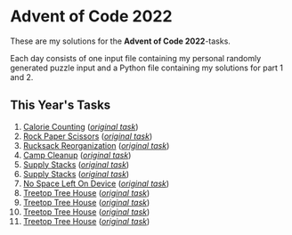 # Advent of Code 2022

These are my solutions for the **Advent of Code 2022**-tasks.

Each day consists of one input file containing my personal randomly generated puzzle input and a Python file containing my solutions for part 1 and 2.

## This Year's Tasks

1. [Calorie Counting](https://github.com/Nuhser/Advent-of-Code/blob/master/2022/day01.py) (*[original task](https://adventofcode.com/2022/day/1)*)
2. [Rock Paper Scissors](https://github.com/Nuhser/Advent-of-Code/blob/master/2022/day02.py) (*[original task](https://adventofcode.com/2022/day/2)*)
3. [Rucksack Reorganization](https://github.com/Nuhser/Advent-of-Code/blob/master/2022/day03.py) (*[original task](https://adventofcode.com/2022/day/3)*)
4. [Camp Cleanup](https://github.com/Nuhser/Advent-of-Code/blob/master/2022/day04.py) (*[original task](https://adventofcode.com/2022/day/4)*)
5. [Supply Stacks](https://github.com/Nuhser/Advent-of-Code/blob/master/2022/day05.py) (*[original task](https://adventofcode.com/2022/day/5)*)
6. [Supply Stacks](https://github.com/Nuhser/Advent-of-Code/blob/master/2022/day06.py) (*[original task](https://adventofcode.com/2022/day/6)*)
7. [No Space Left On Device](https://github.com/Nuhser/Advent-of-Code/blob/master/2022/day07.py) (*[original task](https://adventofcode.com/2022/day/7)*)
8. [Treetop Tree House](https://github.com/Nuhser/Advent-of-Code/blob/master/2022/day08.py) (*[original task](https://adventofcode.com/2022/day/8)*)
9. [Treetop Tree House](https://github.com/Nuhser/Advent-of-Code/blob/master/2022/day09.py) (*[original task](https://adventofcode.com/2022/day/9)*)
10. [Treetop Tree House](https://github.com/Nuhser/Advent-of-Code/blob/master/2022/day10.py) (*[original task](https://adventofcode.com/2022/day/10)*)
11. [Treetop Tree House](https://github.com/Nuhser/Advent-of-Code/blob/master/2022/day11.py) (*[original task](https://adventofcode.com/2022/day/11)*)
